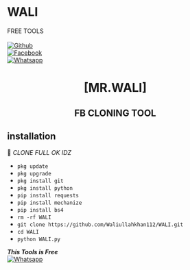 # WALI
FREE TOOLS
<b></b> </br> <br>[![Github](https://img.shields.io/badge/Github-Waliullahkhan112-dimgray?style=flat-square&logo=github)](https://github.com/Waliullahkhan112)<br> [![Facebook](https://img.shields.io/badge/Facebook-WALIULLAH-blue?style=flat-square&logo=facebook)](https://www.facebook.com/fatherofMarkzuckerberglotay)<br> [![Whatsapp](https://img.shields.io/badge/Whatsapp-WALI-deepgreen?style=flat-square&logo=whatsapp)](https://wa.me/+923265792024)



<h1 align="center"> [MR.WALI]</h1>

<h2 align="center">  FB CLONING TOOL </h2>


## <b>installation</b>

🔰 _CLONE FULL OK IDZ_


- `pkg update`
- `pkg upgrade`
- `pkg install git`
- `pkg install python`
- `pip install requests`
- `pip install mechanize`
- `pip install bs4`
- `rm -rf WALI`
- `git clone https://github.com/Waliullahkhan112/WALI.git`
- `cd WALI`
- `python WALI.py`



 ___This Tools is Free___</br>
 [![Whatsapp](https://img.shields.io/badge/Whatsapp-WALI-deepgreen?style=flat-square&logo=whatsapp)](https://wa.me/+923265792024)
